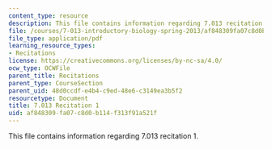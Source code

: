 ```yaml
---
content_type: resource
description: This file contains information regarding 7.013 recitation 1.
file: /courses/7-013-introductory-biology-spring-2013/af848309fa07c8d0b114f313f91a521f_MIT7_013S12_Recitation_1.pdf
file_type: application/pdf
learning_resource_types:
- Recitations
license: https://creativecommons.org/licenses/by-nc-sa/4.0/
ocw_type: OCWFile
parent_title: Recitations
parent_type: CourseSection
parent_uid: 48d0ccdf-e4b4-c9ed-48e6-c3149ea3b5f2
resourcetype: Document
title: 7.013 Recitation 1
uid: af848309-fa07-c8d0-b114-f313f91a521f
---
```

This file contains information regarding 7.013 recitation 1.